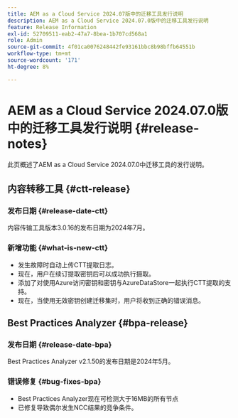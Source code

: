 ```yaml
---
title: AEM as a Cloud Service 2024.07版中的迁移工具发行说明
description: AEM as a Cloud Service 2024.07.0版中的迁移工具发行说明
feature: Release Information
exl-id: 52709511-eab2-47a7-8bea-1b707cd568a1
role: Admin
source-git-commit: 4f01ca0076248442fe93161bbc8b98bffb64551b
workflow-type: tm+mt
source-wordcount: '171'
ht-degree: 8%

---
```


# AEM as a Cloud Service 2024.07.0版中的迁移工具发行说明 {#release-notes}

此页概述了AEM as a Cloud Service 2024.07.0中迁移工具的发行说明。

## 内容转移工具 {#ctt-release}

### 发布日期 {#release-date-ctt}

内容传输工具版本3.0.16的发布日期为2024年7月。

### 新增功能 {#what-is-new-ctt}

* 发生故障时自动上传CTT提取日志。
* 现在，用户在续订提取密钥后可以成功执行摄取。
* 添加了对使用Azure访问密钥和密钥与AzureDataStore一起执行CTT提取的支持。
* 现在，当使用无效密钥创建迁移集时，用户将收到正确的错误消息。

## Best Practices Analyzer {#bpa-release}

### 发布日期 {#release-date-bpa}

Best Practices Analyzer v2.1.50的发布日期是2024年5月。

### 错误修复 {#bug-fixes-bpa}

* Best Practices Analyzer现在可检测大于16MB的所有节点
* 已修复导致偶尔发生NCC结果的竞争条件。

